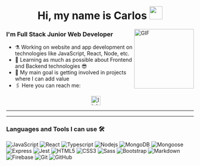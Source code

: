 
<h1 align="center">Hi, my name is Carlos <img src="https://media.giphy.com/media/hvRJCLFzcasrR4ia7z/giphy.gif" width="35"></h1>

<img align="right" alt="GIF" height="160px" src="https://media.giphy.com/media/Vbtc9VG51NtzT1Qnv1/giphy.gif" />
<h3>I'm Full Stack Junior Web Developer</h3>  

- ⚗️ Working on website and app development on technologies like JavaScript, React, Node, etc.
- 🔌 Learning as much as possible about Frontend and Backend technologies 😎
- 🔭 My main goal is getting involved in projects where I can add value 
- 🖇️ Here you can reach me: 
<!--icons and links-->
<p align="center">
<a href="https://www.linkedin.com/in/carlos--caraballo/" target="blank"><img align="center" src="https://user-images.githubusercontent.com/88904952/234979284-68c11d7f-1acc-4f0c-ac78-044e1037d7b0.png" alt="linkedin" height="25" width="25" /></a>
<a href = "mailto: soycarloscaraballo@gmail.com"><img align="center" src="https://seeklogo.com/images/G/gmail-new-2020-logo-32DBE11BB4-seeklogo.com.png" height="15" width="20" /></a>
</p>

---
---

<h3>Languages and Tools I can use 🛠</h3>

![JavaScript](https://img.shields.io/badge/JavaScript-F7DF1E.svg?style=for-the-badge&logo=JavaScript&logoColor=black)
![React](https://img.shields.io/badge/React-61DAFB.svg?style=for-the-badge&logo=React&logoColor=black)
![Typescript](https://img.shields.io/badge/TypeScript-3178C6.svg?style=for-the-badge&logo=TypeScript&logoColor=white)
![Nodejs](https://img.shields.io/badge/Node.js-339933.svg?style=for-the-badge&logo=nodedotjs&logoColor=white)
![MongoDB](https://img.shields.io/badge/MongoDB-47A248.svg?style=for-the-badge&logo=MongoDB&logoColor=white)
![Mongoose](https://img.shields.io/badge/Mongoose-880000.svg?style=for-the-badge&logo=Mongoose&logoColor=white)
![Express](https://img.shields.io/badge/Express-000000.svg?style=for-the-badge&logo=Express&logoColor=white)
![Jest](https://img.shields.io/badge/Jest-C21325.svg?style=for-the-badge&logo=Jest&logoColor=white)
![HTML5](https://img.shields.io/badge/HTML5-E34F26.svg?style=for-the-badge&logo=HTML5&logoColor=white)
![CSS3](https://img.shields.io/badge/CSS3-1572B6.svg?style=for-the-badge&logo=CSS3&logoColor=white)
![Sass](https://img.shields.io/badge/Sass-CC6699.svg?style=for-the-badge&logo=Sass&logoColor=white)
![Bootstrap](https://img.shields.io/badge/Bootstrap-7952B3.svg?style=for-the-badge&logo=Bootstrap&logoColor=white)
![Markdown](https://img.shields.io/badge/Markdown-000000.svg?style=for-the-badge&logo=Markdown&logoColor=white)
![Firebase](https://img.shields.io/badge/Firebase-FFCA28.svg?style=for-the-badge&logo=Firebase&logoColor=black)
![Git](https://img.shields.io/badge/Git-F05032.svg?style=for-the-badge&logo=Git&logoColor=white)
![GitHub](https://img.shields.io/badge/GitHub-181717.svg?style=for-the-badge&logo=GitHub&logoColor=white)
